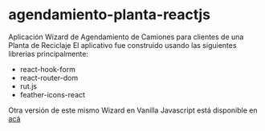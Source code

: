 # agendamiento-planta-reactjs
Aplicación Wizard de Agendamiento de Camiones para clientes de una Planta de Reciclaje
El aplicativo fue construido usando las siguientes librerias principalmente:

- react-hook-form
- react-router-dom
- rut.js
- feather-icons-react

Otra versión de este mismo Wizard en Vanilla Javascript está disponible en [acá](https://github.com/robertocontardowirth/agendamiento-planta-desktop)
